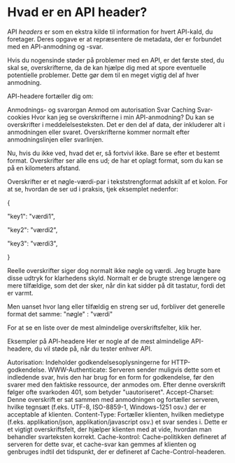 # Hvad er en API header?

API *headers* er som en ekstra kilde til information for hvert API-kald, du foretager. Deres opgave er at repræsentere de metadata, der er forbundet med en API-anmodning og -svar.

Hvis du nogensinde støder på problemer med en API, er det første sted, du skal se, overskrifterne, da de kan hjælpe dig med at spore eventuelle potentielle problemer. Dette gør dem til en meget vigtig del af hver anmodning.

API-headere fortæller dig om:

Anmodnings- og svarorgan
Anmod om autorisation
Svar Caching
Svar-cookies
Hvor kan jeg se overskrifterne i min API-anmodning?
Du kan se overskrifter i meddelelsesteksten. Det er den del af data, der inkluderer alt i anmodningen eller svaret. Overskrifterne kommer normalt efter anmodningslinjen eller svarlinjen.

Nu, hvis du ikke ved, hvad det er, så fortvivl ikke. Bare se efter et bestemt format. Overskrifter ser alle ens ud; de har et oplagt format, som du kan se på en kilometers afstand.

Overskrifter er et nøgle-værdi-par i tekststrengformat adskilt af et kolon. For at se, hvordan de ser ud i praksis, tjek eksemplet nedenfor:

{

 "key1": "værdi1",

 "key2": "værdi2",

 "key3": "værdi3",

}

Reelle overskrifter siger dog normalt ikke nøgle og værdi. Jeg brugte bare disse udtryk for klarhedens skyld. Normalt er de brugte strenge længere og mere tilfældige, som det der sker, når din kat sidder på dit tastatur, fordi det er varmt.

Men uanset hvor lang eller tilfældig en streng ser ud, forbliver det generelle format det samme: "nøgle" : "værdi"

For at se en liste over de mest almindelige overskriftsfelter, klik her.

Eksempler på API-headere
Her er nogle af de mest almindelige API-headere, du vil støde på, når du tester enhver API.

Autorisation: Indeholder godkendelsesoplysningerne for HTTP-godkendelse.
WWW-Authenticate: Serveren sender muligvis dette som et indledende svar, hvis den har brug for en form for godkendelse, før den svarer med den faktiske ressource, der anmodes om. Efter denne overskrift følger ofte svarkoden 401, som betyder "uautoriseret".
Accept-Charset: Denne overskrift er sat sammen med anmodningen og fortæller serveren, hvilke tegnsæt (f.eks. UTF-8, ISO-8859-1, Windows-1251 osv.) der er acceptable af klienten.
Content-Type: Fortæller klienten, hvilken medietype (f.eks. applikation/json, applikation/javascript osv.) et svar sendes i. Dette er et vigtigt overskriftsfelt, der hjælper klienten med at vide, hvordan man behandler svarteksten korrekt.
Cache-kontrol: Cache-politikken defineret af serveren for dette svar, et cache-svar kan gemmes af klienten og genbruges indtil det tidspunkt, der er defineret af Cache-Control-headeren.